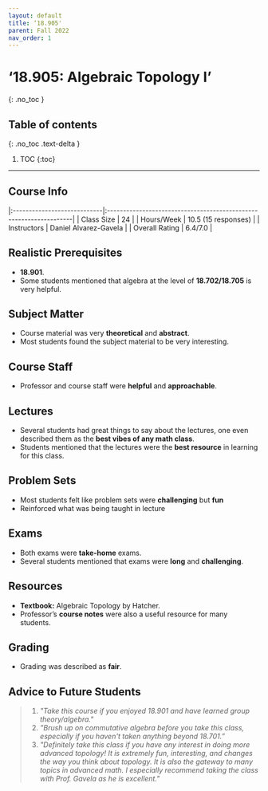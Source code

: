 ```yaml
---
layout: default
title: ‘18.905'
parent: Fall 2022
nav_order: 1
---
```


# ‘18.905: Algebraic Topology I’
{: .no_toc }

## Table of contents
{: .no_toc .text-delta }

1. TOC
{:toc}

---

## Course Info

|:----------------------------|:-------------------------------------------------------------------|
| Class Size    		| 24                                                           		|
| Hours/Week        	| 10.5 (15 responses)                                          	| 
| Instructors         	| Daniel Alvarez-Gavela				|
| Overall Rating	| 6.4/7.0						|

## Realistic Prerequisites
* **18.901**.
* Some students mentioned that algebra at the level of **18.702/18.705** is very helpful.

## Subject Matter
* Course material was very **theoretical** and **abstract**.
* Most students found the subject material to be very interesting.

## Course Staff
* Professor and course staff were **helpful** and **approachable**.

## Lectures
* Several students had great things to say about the lectures, one even described them as the **best vibes of any math class**.
* Students mentioned that the lectures were the **best resource** in learning for this class.

## Problem Sets
* Most students felt like problem sets were **challenging** but **fun** 
* Reinforced what was being taught in lecture

## Exams
* Both exams were **take-home** exams.
* Several students mentioned that exams were **long** and **challenging**.

## Resources
* **Textbook:** Algebraic Topology by Hatcher.
* Professor’s **course notes** were also a useful resource for many students.

## Grading
* Grading was described as **fair**.

## Advice to Future Students
> 1. *"Take this course if you enjoyed 18.901 and have learned group theory/algebra."* 
> 2. *”Brush up on commutative algebra before you take this class, especially if you haven't taken anything beyond 18.701.”*
> 3. *"Definitely take this class if you have any interest in doing more advanced topology! It is extremely fun, interesting, and changes the way you think about topology. It is also the gateway to many topics in advanced math. I especially recommend taking the class with Prof. Gavela as he is excellent."*


